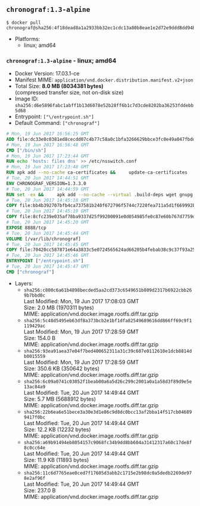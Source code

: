 ## `chronograf:1.3-alpine`

```console
$ docker pull chronograf@sha256:4f18dead8a1a2933bb32ec1cdc13a80b8eae1e2d72e9ddd8dd94bde6e95b586f
```

-	Platforms:
	-	linux; amd64

### `chronograf:1.3-alpine` - linux; amd64

-	Docker Version: 17.03.1-ce
-	Manifest MIME: `application/vnd.docker.distribution.manifest.v2+json`
-	Total Size: **8.0 MB (8034381 bytes)**  
	(compressed transfer size, not on-disk size)
-	Image ID: `sha256:d6e5896fabc1abff1b13d6078e52b28ff6b1c7d3cde8202ba36253fddebb5d68`
-	Entrypoint: `["\/entrypoint.sh"]`
-	Default Command: `["chronograf"]`

```dockerfile
# Mon, 19 Jun 2017 16:56:25 GMT
ADD file:dc33e8c0381ed8cecdd07c4b77c58a0c1bfa3266629bbce3fc0e49a047fbdd62 in / 
# Mon, 19 Jun 2017 16:56:48 GMT
CMD ["/bin/sh"]
# Mon, 19 Jun 2017 17:23:44 GMT
RUN echo 'hosts: files dns' >> /etc/nsswitch.conf
# Mon, 19 Jun 2017 17:23:48 GMT
RUN apk add --no-cache ca-certificates &&     update-ca-certificates
# Tue, 20 Jun 2017 14:44:51 GMT
ENV CHRONOGRAF_VERSION=1.3.3.0
# Tue, 20 Jun 2017 14:44:59 GMT
RUN set -ex &&     apk add --no-cache --virtual .build-deps wget gnupg tar &&     for key in         05CE15085FC09D18E99EFB22684A14CF2582E0C5 ;     do         gpg --keyserver ha.pool.sks-keyservers.net --recv-keys "$key" ||         gpg --keyserver pgp.mit.edu --recv-keys "$key" ||         gpg --keyserver keyserver.pgp.com --recv-keys "$key" ;     done &&     wget -q https://dl.influxdata.com/chronograf/releases/chronograf-${CHRONOGRAF_VERSION}-static_linux_amd64.tar.gz.asc &&     wget -q https://dl.influxdata.com/chronograf/releases/chronograf-${CHRONOGRAF_VERSION}-static_linux_amd64.tar.gz &&     gpg --batch --verify chronograf-${CHRONOGRAF_VERSION}-static_linux_amd64.tar.gz.asc chronograf-${CHRONOGRAF_VERSION}-static_linux_amd64.tar.gz &&     mkdir -p /usr/src &&     tar -C /usr/src -xzf chronograf-${CHRONOGRAF_VERSION}-static_linux_amd64.tar.gz &&     rm -f /usr/src/chronograf-*/chronograf.conf &&     chmod +x /usr/src/chronograf-*/* &&     cp -a /usr/src/chronograf-*/* /usr/bin/ &&     rm -rf *.tar.gz* /usr/src /root/.gnupg &&     apk del .build-deps
# Tue, 20 Jun 2017 14:45:18 GMT
COPY file:bb4b392707bfb4ca737581b240f672796f5744c7220fea711a5d1f669992b912 in /usr/share/chronograf/LICENSE 
# Tue, 20 Jun 2017 14:45:19 GMT
COPY file:8cfc239e035af78ba9337d25f99200091e0d054985fe0c87e60b767d7759d99d in /usr/share/chronograf/agpl-3.0.md 
# Tue, 20 Jun 2017 14:45:20 GMT
EXPOSE 8888/tcp
# Tue, 20 Jun 2017 14:45:44 GMT
VOLUME [/var/lib/chronograf]
# Tue, 20 Jun 2017 14:45:45 GMT
COPY file:70420cc587871e64a3833c5e0724565624ad66205b4febab38c9c37f93a25e28 in /entrypoint.sh 
# Tue, 20 Jun 2017 14:45:46 GMT
ENTRYPOINT ["/entrypoint.sh"]
# Tue, 20 Jun 2017 14:45:47 GMT
CMD ["chronograf"]
```

-	Layers:
	-	`sha256:c800c6a61b4898becded5aa2cd373c6549651b809d2317b6922cbb269b7bbd0c`  
		Last Modified: Mon, 19 Jun 2017 17:08:03 GMT  
		Size: 2.0 MB (1970311 bytes)  
		MIME: application/vnd.docker.image.rootfs.diff.tar.gzip
	-	`sha256:5c48d5495eb63df8a373bcb2e1bf1dfa82549689616dd866ff69c9f1119429ac`  
		Last Modified: Mon, 19 Jun 2017 17:28:59 GMT  
		Size: 154.0 B  
		MIME: application/vnd.docker.image.rootfs.diff.tar.gzip
	-	`sha256:93ea91aea37e04f7bed400652311a31c39c607e0112610e1dcb8814db0015559`  
		Last Modified: Mon, 19 Jun 2017 17:28:59 GMT  
		Size: 350.6 KB (350642 bytes)  
		MIME: application/vnd.docker.image.rootfs.diff.tar.gzip
	-	`sha256:6c09a0741c03052f1beab00a6a5d26c299c2001a0a1a58d3f89d9e5e13ac84a9`  
		Last Modified: Tue, 20 Jun 2017 14:49:44 GMT  
		Size: 5.7 MB (5688912 bytes)  
		MIME: application/vnd.docker.image.rootfs.diff.tar.gzip
	-	`sha256:22b6ea6e51bece3a30e3d1e86c9d8dc0bcc13af2bba14f517cb046899417f0bc`  
		Last Modified: Tue, 20 Jun 2017 14:49:44 GMT  
		Size: 12.2 KB (12232 bytes)  
		MIME: application/vnd.docker.image.rootfs.diff.tar.gzip
	-	`sha256:a69b91494eb8054157c9068fc34b9dd8bb604a31412317a60c17de8f8c0cc64e`  
		Last Modified: Tue, 20 Jun 2017 14:49:44 GMT  
		Size: 11.9 KB (11893 bytes)  
		MIME: application/vnd.docker.image.rootfs.diff.tar.gzip
	-	`sha256:11c6d7765eae0ced7f17605d3abb2c1715e2b98dc0a5dedb2269de978e2af96f`  
		Last Modified: Tue, 20 Jun 2017 14:49:44 GMT  
		Size: 237.0 B  
		MIME: application/vnd.docker.image.rootfs.diff.tar.gzip
